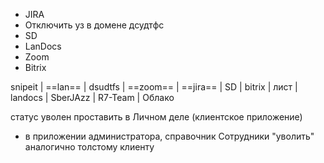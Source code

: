 - JIRA
- Отключить уз в домене дсудтфс
- SD
- LanDocs
- Zoom
- Bitrix

snipeit | ==lan== | dsudtfs | ==zoom== | ==jira== | SD | bitrix | лист | landocs | SberJAzz | R7-Team | Облако  
  

статус уволен проставить в Личном деле (клиентское приложение)  
+ в приложении администратора, справочник Сотрудники "уволить" аналогично толстому клиенту